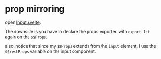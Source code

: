 # prop mirroring

open [Input.svelte](src/lib/components/Input.svelte).

The downside is you have to declare the props exported with `export let` again on the `$$Props`.

also, notice that since my `$$Props` extends from the `input` element, i use the `$$restProps` variable on the input component.
